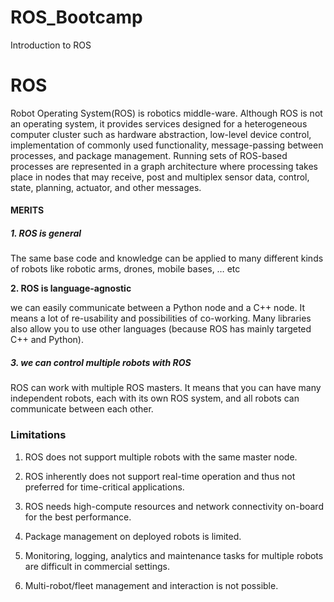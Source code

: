 # ROS_Bootcamp
Introduction to ROS 


# ROS

Robot Operating System(ROS) is robotics middle-ware. Although ROS is not an operating system, it provides services designed for a heterogeneous computer cluster such as hardware abstraction, low-level device control, implementation of commonly used functionality, message-passing between processes, and package management. Running sets of ROS-based processes are represented in a graph architecture where processing takes place in nodes that may receive, post and multiplex sensor data, control, state, planning, actuator, and other messages.

#### MERITS

##### 1. ROS is general

The same base code and knowledge can be applied to many different kinds of robots like robotic arms, drones, mobile bases, … etc

**2. ROS is language-agnostic**

we can easily communicate between a Python node and a C++ node. It means a lot of re-usability and possibilities of co-working. Many libraries also allow you to use other languages (because ROS has mainly targeted C++ and Python).

##### 3. we can control multiple robots with ROS

ROS can work with multiple ROS masters. It means that you can have many independent robots, each with its own ROS system, and all robots can communicate between each other.

### Limitations

1. ROS does not support multiple robots with the same master node.

2. ROS inherently does not support real-time operation and thus not preferred for time-critical applications.
3. ROS needs high-compute resources and network connectivity on-board for the best performance.
4. Package management on deployed robots is limited.
5. Monitoring, logging, analytics and maintenance tasks for multiple robots are difficult in commercial settings.
6. Multi-robot/fleet management and interaction is not possible.


